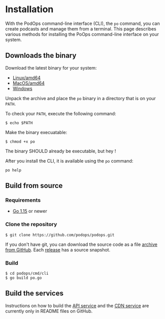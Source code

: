 # Installation

With the PodOps command-line interface (CLI), the `po` command, you can create podcasts and manage them from a terminal. This page describes various methods for installing the PoOps command-line interface on your system. 

## Downloads the binary

Download the latest binary for your system:

* [Linux/amd64](https://storage.googleapis.com/cdn.podops.dev/downloads/cli-0.9.7/po-linux-0.9.7.gz)
* [MacOS/amd64](https://storage.googleapis.com/cdn.podops.dev/downloads/cli-0.9.7/po-mac-0.9.7.gz)
* [Windows](https://storage.googleapis.com/cdn.podops.dev/downloads/cli-0.9.7/po-windows-0.9.7.gz)

Unpack the archive and place the `po` binary in a directory that is on your `PATH`. 

To check your `PATH`, execute the following command:

```shell
$ echo $PATH
```

Make the binary execuatable:

```shell
$ chmod +x po
```

The binary SHOULD already be executable, but hey !

After you install the CLI, it is available using the `po` command:

```shell
po help
```

## Build from source

### Requirements

* [Go 1.15](https://golang.org/dl) or newer

### Clone the repository

```shell
$ git clone https://github.com/podops/podops.git
```

If you don't have git, you can download the source code as a file [archive from GitHub](https://github.com/podops/podops).
Each [release](https://github.com/podops/podops/releases) has a source snapshot.

### Build

```shell
$ cd podops/cmd/cli
$ go build po.go
```

## Build the services

Instructions on how to build the [API service](https://github.com/podops/podops/tree/main/cmd) and the [CDN service](https://github.com/podops/podops/tree/main/cmd) are currently only in README files on GitHub.